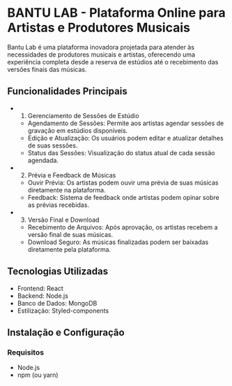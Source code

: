 # BANTU LAB - Plataforma Online para Artistas e Produtores Musicais

Bantu Lab é uma plataforma inovadora projetada para atender às necessidades de produtores musicais e artistas, oferecendo uma experiência completa desde a reserva de estúdios até o recebimento das versões finais das músicas.

## Funcionalidades Principais

- 1. Gerenciamento de Sessões de Estúdio
  - Agendamento de Sessões: Permite aos artistas agendar sessões de gravação em estúdios disponíveis.
  - Edição e Atualização: Os usuários podem editar e atualizar detalhes de suas sessões.
  - Status das Sessões: Visualização do status atual de cada sessão agendada.
- 2. Prévia e Feedback de Músicas
  - Ouvir Prévia: Os artistas podem ouvir uma prévia de suas músicas diretamente na plataforma.
  - Feedback: Sistema de feedback onde artistas podem opinar sobre as prévias recebidas.
- 3. Versão Final e Download
  - Recebimento de Arquivos: Após aprovação, os artistas recebem a versão final de suas músicas.
  - Download Seguro: As músicas finalizadas podem ser baixadas diretamente pela plataforma.

## Tecnologias Utilizadas

- Frontend: React
- Backend: Node.js
- Banco de Dados: MongoDB
- Estilização: Styled-components

## Instalação e Configuração

### Requisitos

- Node.js
- npm (ou yarn)
